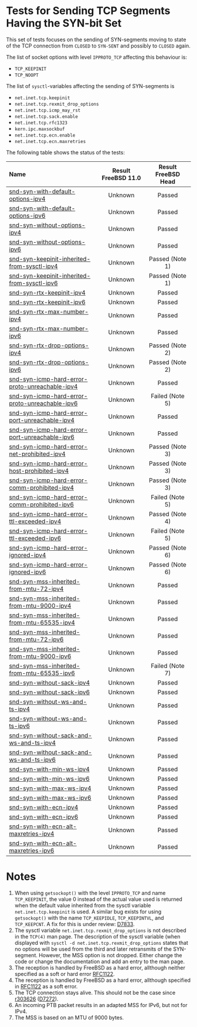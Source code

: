 # Tests for Sending TCP Segments Having the SYN-bit Set

This set of tests focuses on the sending of SYN-segments moving to state of the TCP connection from `CLOSED` to `SYN-SENT`
and possibly to `CLOSED` again.

The list of socket options with level `IPPROTO_TCP` affecting this behaviour is:
* `TCP_KEEPINIT`
* `TCP_NOOPT`

The list of `sysctl`-variables affecting the sending of SYN-segments is
* `net.inet.tcp.keepinit`
* `net.inet.tcp.rexmit_drop_options`
* `net.inet.tcp.icmp_may_rst`
* `net.inet.tcp.sack.enable`
* `net.inet.tcp.rfc1323`
* `kern.ipc.maxsockbuf`
* `net.inet.tcp.ecn.enable`
* `net.inet.tcp.ecn.maxretries`

The following table shows the status of the tests:

| Name                                                                                                                                                                                                                                  | Result FreeBSD 11.0 | Result FreeBSD Head |
|:--------------------------------------------------------------------------------------------------------------------------------------------------------------------------------------------------------------------------------------|:-------------------:|:-------------------:|
|[snd-syn-with-default-options-ipv4](snd-syn-with-default-options-ipv4.pkt "Ensure that the default options are used")                                                                                                                  | Unknown             | Passed              |
|[snd-syn-with-default-options-ipv6](snd-syn-with-default-options-ipv6.pkt "Ensure that the default options are used")                                                                                                                  | Unknown             | Passed              |
|[snd-syn-without-options-ipv4](snd-syn-without-options-ipv4.pkt "Ensure that no options are used when using the TCP_NOOPT socket option")                                                                                              | Unknown             | Passed              |
|[snd-syn-without-options-ipv6](snd-syn-without-options-ipv6.pkt "Ensure that no options are used when using the TCP_NOOPT socket option")                                                                                              | Unknown             | Passed              |
|[snd-syn-keepinit-inherited-from-sysctl-ipv4](snd-syn-keepinit-inherited-from-sysctl-ipv4.pkt "Ensure that the keepinit timeout is inherited from the sysctl variable keepinit")                                                       | Unknown             | Passed  (Note 1)    |
|[snd-syn-keepinit-inherited-from-sysctl-ipv6](snd-syn-keepinit-inherited-from-sysctl-ipv6.pkt "Ensure that the keepinit timeout is inherited from the sysctl variable keepinit")                                                       | Unknown             | Passed  (Note 1)    |
|[snd-syn-rtx-keepinit-ipv4](snd-syn-rtx-keepinit-ipv4.pkt "Ensure that the keepinit timer is honored when limiting the retransmissions of SYN-segments")                                                                               | Unknown             | Passed              |
|[snd-syn-rtx-keepinit-ipv6](snd-syn-rtx-keepinit-ipv6.pkt "Ensure that the keepinit timer is honored when limiting the retransmissions of SYN-segments")                                                                               | Unknown             | Passed              |
|[snd-syn-rtx-max-number-ipv4](snd-syn-rtx-max-number-ipv4.pkt "Ensure that the maximum number is honored when limiting the retransmissions of SYN-segments")                                                                           | Unknown             | Passed              |
|[snd-syn-rtx-max-number-ipv6](snd-syn-rtx-max-number-ipv6.pkt "Ensure that the maximum number is honored when limiting the retransmissions of SYN-segments")                                                                           | Unknown             | Passed              |
|[snd-syn-rtx-drop-options-ipv4](snd-syn-rtx-drop-options-ipv4.pkt "Ensure that the options are dropped when the sysctl variable rexmit_drop_options is 1")                                                                             | Unknown             | Passed  (Note 2)    |
|[snd-syn-rtx-drop-options-ipv6](snd-syn-rtx-drop-options-ipv6.pkt "Ensure that the options are dropped when the sysctl variable rexmit_drop_options is 1")                                                                             | Unknown             | Passed  (Note 2)    |
|[snd-syn-icmp-hard-error-proto-unreachable-ipv4](snd-syn-icmp-hard-error-proto-unreachable-ipv4.pkt "Ensure that reception of ICMP Protocol Unreachable message is a hard error when the sysctl variable icmp_may_rst is 1")           | Unknown             | Passed              |
|[snd-syn-icmp-hard-error-proto-unreachable-ipv6](snd-syn-icmp-hard-error-proto-unreachable-ipv6.pkt "Ensure that reception of ICMP Protocol Unreachable message is a hard error when the sysctl variable icmp_may_rst is 1")           | Unknown             | Failed  (Note 5)    |
|[snd-syn-icmp-hard-error-port-unreachable-ipv4](snd-syn-icmp-hard-error-port-unreachable-ipv4.pkt "Ensure that reception of ICMP Port Unreachable message is a hard error when the sysctl variable icmp_may_rst is 1")                 | Unknown             | Passed              |
|[snd-syn-icmp-hard-error-port-unreachable-ipv6](snd-syn-icmp-hard-error-port-unreachable-ipv6.pkt "Ensure that reception of ICMP Port Unreachable message is a hard error when the sysctl variable icmp_may_rst is 1")                 | Unknown             | Passed              |
|[snd-syn-icmp-hard-error-net-prohibited-ipv4](snd-syn-icmp-hard-error-net-prohibited-ipv4.pkt "Ensure that reception of ICMP Comm. Dest. Net Adm. Prohibited message is a hard error when the sysctl variable icmp_may_rst is 1")      | Unknown             | Passed  (Note 3)    |
|[snd-syn-icmp-hard-error-host-prohibited-ipv4](snd-syn-icmp-hard-error-host-prohibited-ipv4.pkt "Ensure that reception of ICMP Comm. Dest. Host Adm. Prohibited message is a hard error when the sysctl variable icmp_may_rst is 1")   | Unknown             | Passed  (Note 3)    |
|[snd-syn-icmp-hard-error-comm-prohibited-ipv4](snd-syn-icmp-hard-error-comm-prohibited-ipv4.pkt "Ensure that reception of ICMP Comm. Adm. Prohibited message is a hard error when the sysctl variable icmp_may_rst is 1")              | Unknown             | Passed  (Note 3)    |
|[snd-syn-icmp-hard-error-comm-prohibited-ipv6](snd-syn-icmp-hard-error-comm-prohibited-ipv6.pkt "Ensure that reception of ICMP Comm. Adm. Prohibited message is a hard error when the sysctl variable icmp_may_rst is 1")              | Unknown             | Failed  (Note 5)    |
|[snd-syn-icmp-hard-error-ttl-exceeded-ipv4](snd-syn-icmp-hard-error-ttl-exceeded-ipv4.pkt "Ensure that reception of ICMP TTL Exceeded in Transit message is a hard error when the sysctl variable icmp_may_rst is 1")                  | Unknown             | Passed  (Note 4)    |
|[snd-syn-icmp-hard-error-ttl-exceeded-ipv6](snd-syn-icmp-hard-error-ttl-exceeded-ipv6.pkt "Ensure that reception of ICMP TTL Exceeded in Transit message is a hard error when the sysctl variable icmp_may_rst is 1")                  | Unknown             | Failed  (Note 5)    |
|[snd-syn-icmp-hard-error-ignored-ipv4](snd-syn-icmp-hard-error-ignored-ipv4.pkt "Ensure that reception of any ICMP message does not result in a hard error when the sysctl variable icmp_may_rst is 0")                                | Unknown             | Passed  (Note 6)    |
|[snd-syn-icmp-hard-error-ignored-ipv6](snd-syn-icmp-hard-error-ignored-ipv6.pkt "Ensure that reception of any ICMP message does not result in a hard error when the sysctl variable icmp_may_rst is 0")                                | Unknown             | Passed  (Note 6)    |
|[snd-syn-mss-inherited-from-mtu-72-ipv4](snd-syn-mss-inherited-from-mtu-72-ipv4.pkt "Ensure that the MSS option inherits the appropriate value from an interface MTU of 72 bytes")                                                     | Unknown             | Passed              |
|[snd-syn-mss-inherited-from-mtu-9000-ipv4](snd-syn-mss-inherited-from-mtu-9000-ipv4.pkt "Ensure that the MSS option inherits the appropriate value from an interface MTU of 9000 bytes")                                               | Unknown             | Passed              |
|[snd-syn-mss-inherited-from-mtu-65535-ipv4](snd-syn-mss-inherited-from-mtu-65535-ipv4.pkt "Ensure that the MSS option inherits the appropriate value from an interface MTU of 65535 bytes")                                            | Unknown             | Passed              |
|[snd-syn-mss-inherited-from-mtu-72-ipv6](snd-syn-mss-inherited-from-mtu-72-ipv6.pkt "Ensure that the MSS option inherits the appropriate value from an interface MTU of 72 bytes")                                                     | Unknown             | Passed              |
|[snd-syn-mss-inherited-from-mtu-9000-ipv6](snd-syn-mss-inherited-from-mtu-9000-ipv6.pkt "Ensure that the MSS option inherits the appropriate value from an interface MTU of 9000 bytes")                                               | Unknown             | Passed              |
|[snd-syn-mss-inherited-from-mtu-65535-ipv6](snd-syn-mss-inherited-from-mtu-65535-ipv6.pkt "Ensure that the MSS option inherits the appropriate value from an interface MTU of 65535 bytes")                                            | Unknown             | Failed  (Note 7)    |
|[snd-syn-without-sack-ipv4](snd-syn-without-sack-ipv4.pkt "Ensure that the option indicating SACK support is not included when the sysctl variable sack.enable is 0")                                                                  | Unknown             | Passed              |
|[snd-syn-without-sack-ipv6](snd-syn-without-sack-ipv6.pkt "Ensure that the option indicating SACK support is not included when the sysctl variable sack.enable is 0")                                                                  | Unknown             | Passed              |
|[snd-syn-without-ws-and-ts-ipv4](snd-syn-without-ws-and-ts-ipv4.pkt "Ensure that the options indicating window scaling and time stamp support are not included when the sysctl variable rfc1323 is 0")                                 | Unknown             | Passed              |
|[snd-syn-without-ws-and-ts-ipv6](snd-syn-without-ws-and-ts-ipv6.pkt "Ensure that the options indicating window scaling and time stamp support are not included when the sysctl variable rfc1323 is 0")                                 | Unknown             | Passed              |
|[snd-syn-without-sack-and-ws-and-ts-ipv4](snd-syn-without-sack-and-ws-and-ts-ipv4.pkt "Ensure that the options indicating SACK support, window scaling and time stamp support are not included when the sysctl variable rfc1323 is 0") | Unknown             | Passed              |
|[snd-syn-without-sack-and-ws-and-ts-ipv6](snd-syn-without-dack-and-ws-and-ts-ipv6.pkt "Ensure that the options indicating SACK support, window scaling and time stamp support are not included when the sysctl variable rfc1323 is 0") | Unknown             | Passed              |
|[snd-syn-with-min-ws-ipv4](snd-syn-with-min-ws-ipv4.pkt "Ensure that the window scale factor of 1 is used when the sysctl variable kern.ipc.maxsockbuf is set to 73728")                                                               | Unknown             | Passed              |
|[snd-syn-with-min-ws-ipv6](snd-syn-with-min-ws-ipv6.pkt "Ensure that the window scale factor of 1 is used when the sysctl variable kern.ipc.maxsockbuf is set to 73728")                                                               | Unknown             | Passed              |
|[snd-syn-with-max-ws-ipv4](snd-syn-with-max-ws-ipv4.pkt "Ensure that the window scale factor of 14 is used when the sysctl variable kern.ipc.maxsockbuf is set to 4294967295")                                                         | Unknown             | Passed              |
|[snd-syn-with-max-ws-ipv6](snd-syn-with-max-ws-ipv6.pkt "Ensure that the window scale factor of 14 is used when the sysctl variable kern.ipc.maxsockbuf is set to 4294967295")                                                         | Unknown             | Passed              |
|[snd-syn-with-ecn-ipv4](snd-syn-with-ecn-ipv4.pkt "Ensure that ECN support is signalled when the sysctl variable ecn.enable is 2")                                                                                                     | Unknown             | Passed              |
|[snd-syn-with-ecn-ipv6](snd-syn-with-ecn-ipv6.pkt "Ensure that ECN support is signalled when the sysctl variable ecn.enable is 2")                                                                                                     | Unknown             | Passed              |
|[snd-syn-with-ecn-alt-maxretries-ipv4](snd-syn-with-ecn-alt-maxretries-ipv4.pkt "Ensure that ECN support is signalled when the sysctl variable ecn.enable is 2 and ecn.maxretries is honored")                                         | Unknown             | Passed              |
|[snd-syn-with-ecn-alt-maxretries-ipv6](snd-syn-with-ecn-alt-maxretries-ipv6.pkt "Ensure that ECN support is signalled when the sysctl variable ecn.enable is 2 and ecn.maxretries is honored")                                         | Unknown             | Passed              |

# Notes
1. When using `getsockopt()` with the level `IPPROTO_TCP` and name `TCP_KEEPINIT`, the value 0 instead of the actual
   value used is returned when the default value inherited from the sysctl variable `net.inet.tcp.keepinit` is used.
   A similar bug exists for using `getsockopt()` with the name `TCP_KEEPIDLE`, `TCP_KEEPINTVL`, and `TCP_KEEPCNT`.
   A fix for this is under review: [D7833](https://reviews.freebsd.org/D7833).
2. The sysctl variable `net.inet.tcp.rexmit_drop_options` is not described in the `TCP(4)` man page. The description
   of the sysctl variable (when displayed with `sysctl -d net.inet.tcp.rexmit_drop_options` states that no options
   will be used from the third and later retransmits of the SYN-segment. However, the MSS option is not dropped.
   Either change the code or change the documentation and add an entry to the man page.
3. The reception is handled by FreeBSD as a hard error, allthough neither specified as a soft or hard error
   [RFC1122](https://tools.ietf.org/html/rfc1122#section-4.2.3.9).
4. The reception is handled by FreeBSD as a hard error, allthough specified in
   [RFC1122](https://tools.ietf.org/html/rfc1122#section-4.2.3.9) as a soft error.
5. The TCP connection stays alive. This should not be the case since [r303626](https://svnweb.freebsd.org/base?view=revision&revision=303626) ([D7272](https://reviews.freebsd.org/D7272)).
6. An incoming PTB packet results in an adapted MSS for IPv6, but not for IPv4.
7. The MSS is based on an MTU of 9000 bytes.